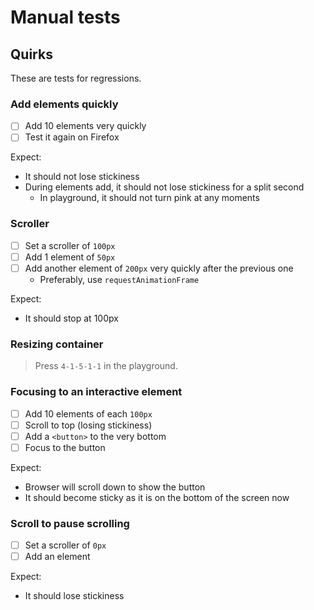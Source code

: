 # Manual tests

## Quirks

These are tests for regressions.

### Add elements quickly

- [ ] Add 10 elements very quickly
- [ ] Test it again on Firefox

Expect:
- It should not lose stickiness
- During elements add, it should not lose stickiness for a split second
   - In playground, it should not turn pink at any moments

### Scroller

- [ ] Set a scroller of `100px`
- [ ] Add 1 element of `50px`
- [ ] Add another element of `200px` very quickly after the previous one
   - Preferably, use `requestAnimationFrame`

Expect:
- It should stop at 100px

### Resizing container

> Press `4-1-5-1-1` in the playground.

### Focusing to an interactive element

- [ ] Add 10 elements of each `100px`
- [ ] Scroll to top (losing stickiness)
- [ ] Add a `<button>` to the very bottom
- [ ] Focus to the button

Expect:
- Browser will scroll down to show the button
- It should become sticky as it is on the bottom of the screen now

### Scroll to pause scrolling

- [ ] Set a scroller of `0px`
- [ ] Add an element

Expect:
- It should lose stickiness
